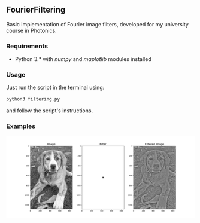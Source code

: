 ## FourierFiltering
Basic implementation of Fourier image filters, 
developed for my university course in Photonics.

### Requirements

- Python 3.* with _numpy_ and _maplotlib_ modules installed 

### Usage

Just run the script in the terminal using:
  ```bash
  python3 filtering.py
 ```
and follow the script's instructions.

### Examples

<p align="center"> 
<img src="examples/example1.png">
</p>
